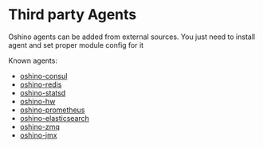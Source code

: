 Third party Agents
==================
Oshino agents can be added from external sources.
You just need to install agent and set proper module config for it

Known agents:
- [oshino-consul](https://github.com/CodersOfTheNight/oshino-consul)
- [oshino-redis](https://github.com/CodersOfTheNight/oshino-redis)
- [oshino-statsd](https://github.com/CodersOfTheNight/oshino-statsd)
- [oshino-hw](https://github.com/CodersOfTheNight/oshino-hw)
- [oshino-prometheus](https://github.com/CodersOfTheNight/oshino-prometheus)
- [oshino-elasticsearch](https://github.com/CodersOfTheNight/oshino-elasticsearch)
- [oshino-zmq](https://github.com/CodersOfTheNight/oshino-zmq)
- [oshino-jmx](https://github.com/CodersOfTheNight/oshino-jmx)
